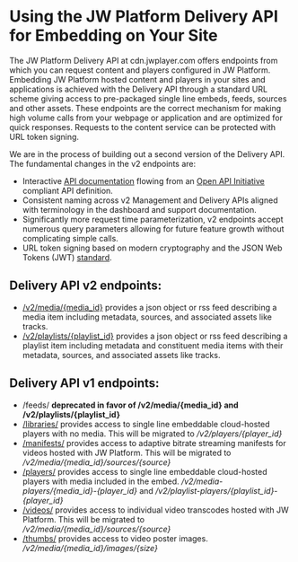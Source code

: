 # Using the JW Platform Delivery API for Embedding on Your Site

The JW Platform Delivery API at cdn.jwplayer.com offers endpoints from which you can request content and players configured in JW Platform. Embedding JW Platform hosted content and players in your sites and applications is achieved with the Delivery API through a standard URL scheme giving access to pre-packaged single line embeds, feeds, sources and other assets. These endpoints are the correct mechanism for making high volume calls from your webpage or application and are optimized for quick responses. Requests to the content service can be protected with URL token signing.

We are in the process of building out a second version of the Delivery API. The fundamental changes in the v2 endpoints are:

* Interactive [API documentation](https://app.swaggerhub.com/api/jwplayer/Delivery-API/v2.0) flowing from an [Open API Initiative](https://www.openapis.org/) compliant API definition.
* Consistent naming across v2 Management and Delivery APIs aligned with terminology in the dashboard and support documentation.
* Significantly more request time parameterization, v2 endpoints accept numerous query parameters allowing for future feature growth without complicating simple calls.
* URL token signing based on modern cryptography and the JSON Web Tokens (JWT) [standard](https://tools.ietf.org/html/rfc7519).


## Delivery API v2 endpoints:

* [/v2/media/{media_id}](https://app.swaggerhub.com/api/jwplayer/Delivery-API/v2.0) provides a json object or rss feed describing a media item including metadata, sources, and associated assets like tracks.
* [/v2/playlists/{playlist_id}](https://app.swaggerhub.com/api/jwplayer/Delivery-API/v2.0) provides a json object or rss feed describing a playlist item including metadata and constituent media items with their metadata, sources, and associated assets like tracks.


## Delivery API v1 endpoints:

* /feeds/ **deprecated in favor of /v2/media/{media_id} and /v2/playlists/{playlist_id}**
* [/libraries/](https://developer.jwplayer.com/jw-platform/reference/v1/urls/libraries.html) provides access to single line embeddable cloud-hosted players with no media. This will be migrated to */v2/players/{player_id}*
* [/manifests/](https://developer.jwplayer.com/jw-platform/reference/v1/urls/manifests.html) provides access to adaptive bitrate streaming manifests for videos hosted with JW Platform. This will be migrated to */v2/media/{media_id}/sources/{source}*
* [/players/](https://developer.jwplayer.com/jw-platform/reference/v1/urls/players.html) provides access to single line embeddable cloud-hosted players with media included in the embed. */v2/media-players/{media_id}-{player_id}* and */v2/playlist-players/{playlist_id}-{player_id}*
* [/videos/](https://developer.jwplayer.com/jw-platform/reference/v1/urls/videos.html) provides access to individual video transcodes hosted with JW Platform. This will be migrated to */v2/media/{media_id}/sources/{source}*
* [/thumbs/](https://developer.jwplayer.com/jw-platform/reference/v1/urls/thumbs.html) provides access to video poster images. */v2/media/{media_id}/images/{size}*
